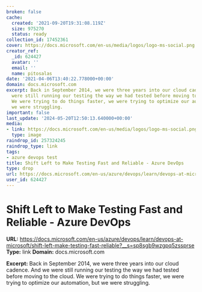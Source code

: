 ```yaml
---
broken: false
cache:
  created: '2021-09-20T19:31:08.119Z'
  size: 975270
  status: ready
collection_id: 17452361
cover: https://docs.microsoft.com/en-us/media/logos/logo-ms-social.png
creator_ref:
  _id: 624427
  avatar: ''
  email: ''
  name: pitosalas
date: '2021-04-06T13:40:22.778000+00:00'
domain: docs.microsoft.com
excerpt: Back in September 2014, we were three years into our cloud cadence. And we
  were still running our testing the way we had tested before moving to the cloud.
  We were trying to do things faster, we were trying to optimize our automation, but
  we were struggling.
important: false
last_update: '2024-05-20T12:50:13.640000+00:00'
media:
- link: https://docs.microsoft.com/en-us/media/logos/logo-ms-social.png
  type: image
raindrop_id: 257324245
raindrop_type: link
tags:
- azure devops test
title: Shift Left to Make Testing Fast and Reliable - Azure DevOps
type: drop
url: https://docs.microsoft.com/en-us/azure/devops/learn/devops-at-microsoft/shift-left-make-testing-fast-reliable?__s=sp8sgb9wzgpq5zssprse
user_id: 624427
---
```


# Shift Left to Make Testing Fast and Reliable - Azure DevOps

**URL:** https://docs.microsoft.com/en-us/azure/devops/learn/devops-at-microsoft/shift-left-make-testing-fast-reliable?__s=sp8sgb9wzgpq5zssprse
**Type:** link
**Domain:** docs.microsoft.com

**Excerpt:** Back in September 2014, we were three years into our cloud cadence. And we were still running our testing the way we had tested before moving to the cloud. We were trying to do things faster, we were trying to optimize our automation, but we were struggling.
